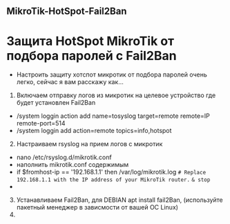 ## MikroTik-HotSpot-Fail2Ban

# Защита HotSpot MikroTik от подбора паролей с Fail2Ban
- Настроить защиту хотспот микротик от подбора паролей очень легко, сейчас я вам расскажу как...

1. Включаем отправку логов из микротик на целевое устройство где будет установлен Fail2Ban
  * /system loggin action add name=tosyslog target=remote remote=IP remote-port=514
  * /system loggin add action=remote topics=info,hotspot
2. Настраиваем rsyslog на прием логов с микротик
  * nano /etc/rsyslog.d/mikrotik.conf
  * наполнить mikrotik.conf содержимым
  * if $fromhost-ip == '192.168.1.1' then /var/log/mikrotik.log
    `# Replace 192.168.1.1 with the IP address of your MikroTik router.`
    `& stop`
  * 
3. Устанавливаем Fail2Ban, для DEBIAN apt install fail2Ban, (используйте пакетный менеджер в зависмости от вашей ОС Linux)
4.
